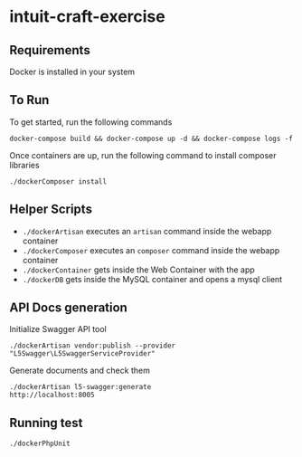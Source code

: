 # intuit-craft-exercise

## Requirements

Docker is installed in your system

## To Run

To get started, run the following commands

```
docker-compose build && docker-compose up -d && docker-compose logs -f
````

Once containers are up, run the following command to install composer libraries

```
./dockerComposer install
```

## Helper Scripts

* `./dockerArtisan` executes an `artisan` command inside the webapp container
* `./dockerComposer` executes an `composer` command inside the webapp container
* `./dockerContainer` gets inside the Web Container with the app
* `./dockerDB` gets inside the MySQL container and opens a mysql client

## API Docs generation

Initialize Swagger API tool
```
./dockerArtisan vendor:publish --provider "L5Swagger\L5SwaggerServiceProvider"
```

Generate documents and check them
```
./dockerArtisan l5-swagger:generate
http://localhost:8005
```

## Running test

```
./dockerPhpUnit 
```
